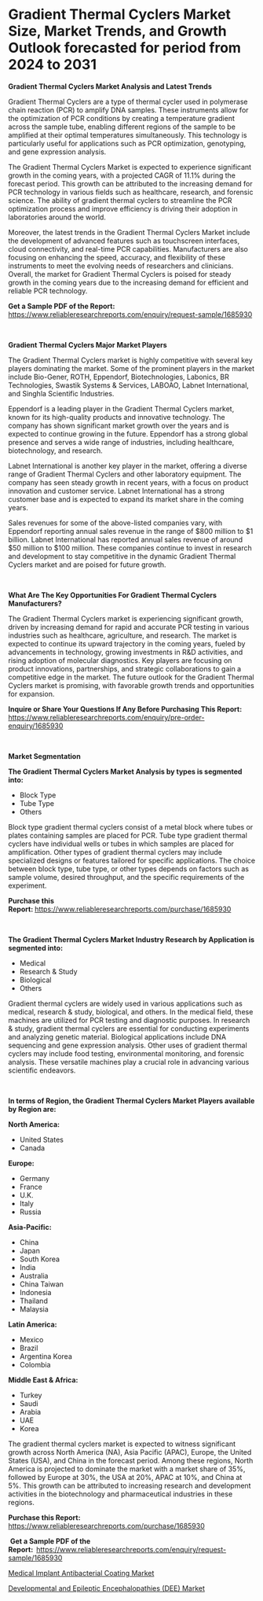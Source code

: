 <p><h1>Gradient Thermal Cyclers Market Size, Market Trends, and Growth Outlook forecasted for period from 2024 to 2031</h1></p><p><strong>Gradient Thermal Cyclers Market Analysis and Latest Trends</strong></p>
<p><p>Gradient Thermal Cyclers are a type of thermal cycler used in polymerase chain reaction (PCR) to amplify DNA samples. These instruments allow for the optimization of PCR conditions by creating a temperature gradient across the sample tube, enabling different regions of the sample to be amplified at their optimal temperatures simultaneously. This technology is particularly useful for applications such as PCR optimization, genotyping, and gene expression analysis.</p><p>The Gradient Thermal Cyclers Market is expected to experience significant growth in the coming years, with a projected CAGR of 11.1% during the forecast period. This growth can be attributed to the increasing demand for PCR technology in various fields such as healthcare, research, and forensic science. The ability of gradient thermal cyclers to streamline the PCR optimization process and improve efficiency is driving their adoption in laboratories around the world.</p><p>Moreover, the latest trends in the Gradient Thermal Cyclers Market include the development of advanced features such as touchscreen interfaces, cloud connectivity, and real-time PCR capabilities. Manufacturers are also focusing on enhancing the speed, accuracy, and flexibility of these instruments to meet the evolving needs of researchers and clinicians. Overall, the market for Gradient Thermal Cyclers is poised for steady growth in the coming years due to the increasing demand for efficient and reliable PCR technology.</p></p>
<p><strong>Get a Sample PDF of the Report:&nbsp;</strong> <a href="https://www.reliableresearchreports.com/enquiry/request-sample/1685930">https://www.reliableresearchreports.com/enquiry/request-sample/1685930</a></p>
<p>&nbsp;</p>
<p><strong>Gradient Thermal Cyclers Major Market Players</strong></p>
<p><p>The Gradient Thermal Cyclers market is highly competitive with several key players dominating the market. Some of the prominent players in the market include Bio-Gener, ROTH, Eppendorf, Biotechnologies, Labonics, BR Technologies, Swastik Systems & Services, LABOAO, Labnet International, and Singhla Scientific Industries.</p><p>Eppendorf is a leading player in the Gradient Thermal Cyclers market, known for its high-quality products and innovative technology. The company has shown significant market growth over the years and is expected to continue growing in the future. Eppendorf has a strong global presence and serves a wide range of industries, including healthcare, biotechnology, and research.</p><p>Labnet International is another key player in the market, offering a diverse range of Gradient Thermal Cyclers and other laboratory equipment. The company has seen steady growth in recent years, with a focus on product innovation and customer service. Labnet International has a strong customer base and is expected to expand its market share in the coming years.</p><p>Sales revenues for some of the above-listed companies vary, with Eppendorf reporting annual sales revenue in the range of $800 million to $1 billion. Labnet International has reported annual sales revenue of around $50 million to $100 million. These companies continue to invest in research and development to stay competitive in the dynamic Gradient Thermal Cyclers market and are poised for future growth.</p></p>
<p>&nbsp;</p>
<p><strong>What Are The Key Opportunities For Gradient Thermal Cyclers Manufacturers?</strong></p>
<p><p>The Gradient Thermal Cyclers market is experiencing significant growth, driven by increasing demand for rapid and accurate PCR testing in various industries such as healthcare, agriculture, and research. The market is expected to continue its upward trajectory in the coming years, fueled by advancements in technology, growing investments in R&D activities, and rising adoption of molecular diagnostics. Key players are focusing on product innovations, partnerships, and strategic collaborations to gain a competitive edge in the market. The future outlook for the Gradient Thermal Cyclers market is promising, with favorable growth trends and opportunities for expansion.</p></p>
<p><strong>Inquire or Share Your Questions If Any Before Purchasing This Report:</strong> <a href="https://www.reliableresearchreports.com/enquiry/pre-order-enquiry/1685930">https://www.reliableresearchreports.com/enquiry/pre-order-enquiry/1685930</a></p>
<p>&nbsp;</p>
<p><strong>Market Segmentation</strong></p>
<p><strong>The Gradient Thermal Cyclers Market Analysis by types is segmented into:</strong></p>
<p><ul><li>Block Type</li><li>Tube Type</li><li>Others</li></ul></p>
<p><p>Block type gradient thermal cyclers consist of a metal block where tubes or plates containing samples are placed for PCR. Tube type gradient thermal cyclers have individual wells or tubes in which samples are placed for amplification. Other types of gradient thermal cyclers may include specialized designs or features tailored for specific applications. The choice between block type, tube type, or other types depends on factors such as sample volume, desired throughput, and the specific requirements of the experiment.</p></p>
<p><strong>Purchase this Report:&nbsp;</strong><a href="https://www.reliableresearchreports.com/purchase/1685930">https://www.reliableresearchreports.com/purchase/1685930</a></p>
<p>&nbsp;</p>
<p><strong>The Gradient Thermal Cyclers Market Industry Research by Application is segmented into:</strong></p>
<p><ul><li>Medical</li><li>Research & Study</li><li>Biological</li><li>Others</li></ul></p>
<p><p>Gradient thermal cyclers are widely used in various applications such as medical, research & study, biological, and others. In the medical field, these machines are utilized for PCR testing and diagnostic purposes. In research & study, gradient thermal cyclers are essential for conducting experiments and analyzing genetic material. Biological applications include DNA sequencing and gene expression analysis. Other uses of gradient thermal cyclers may include food testing, environmental monitoring, and forensic analysis. These versatile machines play a crucial role in advancing various scientific endeavors.</p></p>
<p>&nbsp;</p>
<p><strong>In terms of Region, the Gradient Thermal Cyclers Market Players available by Region are:</strong></p>
<p>
    <p> <strong> North America: </strong>
        <ul>
            <li>United States</li>
            <li>Canada</li>
        </ul>
        </p> 
    <p> <strong> Europe: </strong>
        <ul>
            <li>Germany</li>
            <li>France</li>
            <li>U.K.</li>
            <li>Italy</li>
            <li>Russia</li>
        </ul>
        </p> 
    <p> <strong> Asia-Pacific: </strong>
        <ul>
            <li>China</li>
            <li>Japan</li>
            <li>South Korea</li>
            <li>India</li>
            <li>Australia</li>
            <li>China Taiwan</li>
            <li>Indonesia</li>
            <li>Thailand</li>
            <li>Malaysia</li>
        </ul>
        </p> 
    <p> <strong> Latin America: </strong>
        <ul>
            <li>Mexico</li>
            <li>Brazil</li>
            <li>Argentina Korea</li>
            <li>Colombia</li>
        </ul>
        </p> 
    <p> <strong> Middle East & Africa: </strong>
        <ul>
            <li>Turkey</li>
            <li>Saudi</li>
            <li>Arabia</li>
            <li>UAE</li>
            <li>Korea</li>
        </ul>
    </p>
    </p>
<p><p>The gradient thermal cyclers market is expected to witness significant growth across North America (NA), Asia Pacific (APAC), Europe, the United States (USA), and China in the forecast period. Among these regions, North America is projected to dominate the market with a market share of 35%, followed by Europe at 30%, the USA at 20%, APAC at 10%, and China at 5%. This growth can be attributed to increasing research and development activities in the biotechnology and pharmaceutical industries in these regions.</p></p>
<p><strong>Purchase this Report: </strong><a href="https://www.reliableresearchreports.com/purchase/1685930">https://www.reliableresearchreports.com/purchase/1685930</a></p>
<p>&nbsp;<strong>Get a Sample PDF of the Report:&nbsp;&nbsp;</strong><a href="https://www.reliableresearchreports.com/enquiry/request-sample/1685930">https://www.reliableresearchreports.com/enquiry/request-sample/1685930</a></p>
<p><strong></strong></p>
<p><p><a href="https://github.com/wusalecollins540tpqoz/Market-Research-Report-List-1/blob/main/medical-implant-antibacterial-coating-market.md">Medical Implant Antibacterial Coating Market</a></p><p><a href="https://github.com/kathiaseamanalvaradovlprc2h/Market-Research-Report-List-1/blob/main/developmental-and-epileptic-encephalopathies-dee-market.md">Developmental and Epileptic Encephalopathies (DEE) Market</a></p></p>